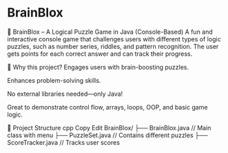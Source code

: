 # BrainBlox


🎲 BrainBlox – A Logical Puzzle Game in Java (Console-Based)
A fun and interactive console game that challenges users with different types of logic puzzles, such as number series, riddles, and pattern recognition. The user gets points for each correct answer and can track their progress.

🧠 Why this project?
Engages users with brain-boosting puzzles.

Enhances problem-solving skills.

No external libraries needed—only Java!

Great to demonstrate control flow, arrays, loops, OOP, and basic game logic.

📂 Project Structure
cpp
Copy
Edit
BrainBlox/
├── BrainBlox.java              // Main class with menu
├── PuzzleSet.java              // Contains different puzzles
├── ScoreTracker.java           // Tracks user scores
